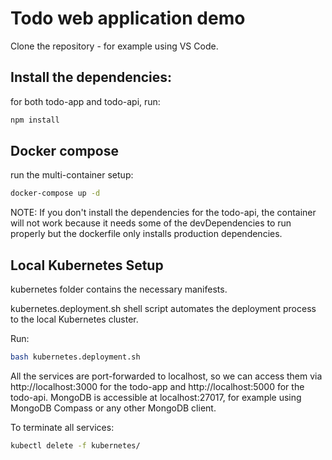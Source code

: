 # Todo web application demo

Clone the repository - for example using VS Code.

## Install the dependencies:

for both todo-app and todo-api, run:

```bash
npm install
```

## Docker compose

run the multi-container setup:

```bash
docker-compose up -d
```

NOTE: If you don't install the dependencies for the todo-api, the container will not work because it needs some of the devDependencies to run properly but the dockerfile only installs production dependencies.

## Local Kubernetes Setup

kubernetes folder contains the necessary manifests.

kubernetes.deployment.sh shell script automates the deployment process to the local Kubernetes cluster.

Run:

```bash
bash kubernetes.deployment.sh
```

All the services are port-forwarded to localhost, so we can access them via http://localhost:3000 for the todo-app and http://localhost:5000 for the todo-api. MongoDB is accessible at localhost:27017, for example using MongoDB Compass or any other MongoDB client.

To terminate all services:

```bash
kubectl delete -f kubernetes/
```

